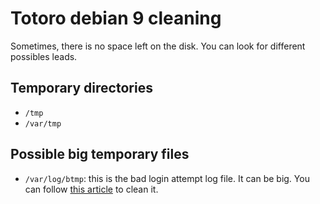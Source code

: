 # Totoro debian 9 cleaning

Sometimes, there is no space left on the disk. You can look for different
possibles leads.

## Temporary directories

- `/tmp`
- `/var/tmp`

## Possible big temporary files

- `/var/log/btmp`: this is the bad login attempt log file. It can be big. You
can follow [this
article](https://tournasdimitrios1.wordpress.com/2010/12/28/how-to-clear-and-delete-last-logged-in-users-and-bad-login-attemps-log-wtmp-and-btmp/) to clean it.

